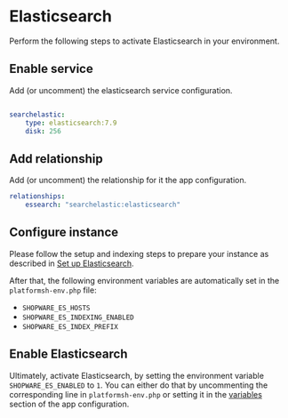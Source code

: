 # Elasticsearch

Perform the following steps to activate Elasticsearch in your environment.

## Enable service

Add (or uncomment) the elasticsearch service configuration.

<CodeBlock title=".platform/services.yaml">

```yaml

searchelastic:
    type: elasticsearch:7.9
    disk: 256
```

</CodeBlock>

## Add relationship

Add (or uncomment) the relationship for it the app configuration.

<CodeBlock title=".platform.app.yaml">

```yaml
relationships:
    essearch: "searchelastic:elasticsearch"
```

</CodeBlock>

## Configure instance

Please follow the setup and indexing steps to prepare your instance as described in [Set up Elasticsearch](../../guides/hosting/infrastructure/elasticsearch/elasticsearch-setup.md#prepare-shopware-for-elasticsearch).

After that, the following environment variables are automatically set in the `platformsh-env.php` file:

* `SHOPWARE_ES_HOSTS`
* `SHOPWARE_ES_INDEXING_ENABLED`
* `SHOPWARE_ES_INDEX_PREFIX`

## Enable Elasticsearch

Ultimately, activate Elasticsearch, by setting the environment variable `SHOPWARE_ES_ENABLED` to `1`. You can either do that by uncommenting the corresponding line in `platformsh-env.php` or setting it in the [variables](./setup-template.md#variables) section of the app configuration.
